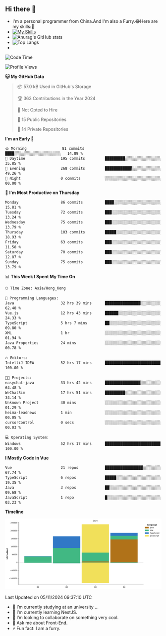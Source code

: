 ## Hi there 👋
- I'm a personal programmer from China.And I'm also a Furry.😂Here are my skills:🤔
- [![My Skills](https://skillicons.dev/icons?i=js,html,css,vue,typescript,java,golang)](https://skillicons.dev)
- ![Anurag's GitHub stats](https://github-readme-stats.vercel.app/api?username=FluffyChi-Xing&count_private=true&show_icons=true&theme=radical)
- ![Top Langs](https://github-readme-stats.vercel.app/api/top-langs/?username=FluffyChi-Xing)
- <!--START_SECTION:waka-->
![Code Time](http://img.shields.io/badge/Code%20Time-709%20hrs%2028%20mins-blue)

![Profile Views](http://img.shields.io/badge/Profile%20Views-0-blue)

**🐱 My GitHub Data** 

> 📦 57.0 kB Used in GitHub's Storage 
 > 
> 🏆 363 Contributions in the Year 2024
 > 
> 🚫 Not Opted to Hire
 > 
> 📜 15 Public Repositories 
 > 
> 🔑 14 Private Repositories 
 > 
**I'm an Early 🐤** 

```text
🌞 Morning                81 commits          ████░░░░░░░░░░░░░░░░░░░░░   14.89 % 
🌆 Daytime                195 commits         █████████░░░░░░░░░░░░░░░░   35.85 % 
🌃 Evening                268 commits         ████████████░░░░░░░░░░░░░   49.26 % 
🌙 Night                  0 commits           ░░░░░░░░░░░░░░░░░░░░░░░░░   00.00 % 
```
📅 **I'm Most Productive on Thursday** 

```text
Monday                   86 commits          ████░░░░░░░░░░░░░░░░░░░░░   15.81 % 
Tuesday                  72 commits          ███░░░░░░░░░░░░░░░░░░░░░░   13.24 % 
Wednesday                75 commits          ███░░░░░░░░░░░░░░░░░░░░░░   13.79 % 
Thursday                 103 commits         █████░░░░░░░░░░░░░░░░░░░░   18.93 % 
Friday                   63 commits          ███░░░░░░░░░░░░░░░░░░░░░░   11.58 % 
Saturday                 70 commits          ███░░░░░░░░░░░░░░░░░░░░░░   12.87 % 
Sunday                   75 commits          ███░░░░░░░░░░░░░░░░░░░░░░   13.79 % 
```


📊 **This Week I Spent My Time On** 

```text
🕑︎ Time Zone: Asia/Hong_Kong

💬 Programming Languages: 
Java                     32 hrs 39 mins      ████████████████░░░░░░░░░   62.48 % 
Vue.js                   12 hrs 43 mins      ██████░░░░░░░░░░░░░░░░░░░   24.33 % 
TypeScript               5 hrs 7 mins        ██░░░░░░░░░░░░░░░░░░░░░░░   09.80 % 
XML                      1 hr                ░░░░░░░░░░░░░░░░░░░░░░░░░   01.94 % 
Java Properties          24 mins             ░░░░░░░░░░░░░░░░░░░░░░░░░   00.78 % 

🔥 Editors: 
IntelliJ IDEA            52 hrs 17 mins      █████████████████████████   100.00 % 

🐱‍💻 Projects: 
easychat-java            33 hrs 42 mins      ████████████████░░░░░░░░░   64.48 % 
WeChatSim                17 hrs 51 mins      █████████░░░░░░░░░░░░░░░░   34.14 % 
Unknown Project          40 mins             ░░░░░░░░░░░░░░░░░░░░░░░░░   01.29 % 
heima-leadnews           1 min               ░░░░░░░░░░░░░░░░░░░░░░░░░   00.05 % 
cursorControl            0 secs              ░░░░░░░░░░░░░░░░░░░░░░░░░   00.03 % 

💻 Operating System: 
Windows                  52 hrs 17 mins      █████████████████████████   100.00 % 
```

**I Mostly Code in Vue** 

```text
Vue                      21 repos            █████████████████░░░░░░░░   67.74 % 
TypeScript               6 repos             █████░░░░░░░░░░░░░░░░░░░░   19.35 % 
Java                     3 repos             ██░░░░░░░░░░░░░░░░░░░░░░░   09.68 % 
JavaScript               1 repo              █░░░░░░░░░░░░░░░░░░░░░░░░   03.23 % 
```



**Timeline**

![Lines of Code chart](https://raw.githubusercontent.com/FluffyChi-Xing/FluffyChi-Xing/main/assets/bar_graph.png)


 Last Updated on 05/11/2024 09:37:10 UTC
<!--END_SECTION:waka-->
- 🔭 I’m currently studying at an university ...
- 🌱 I’m currently learning NestJS.
- 👯 I’m looking to collaborate on something very cool.
- 💬 Ask me about Front-End.
- ⚡ Fun fact: I am a furry.
